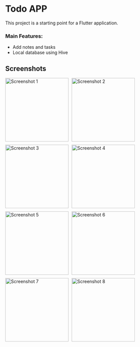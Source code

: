# Todo APP

This project is a starting point for a Flutter application.

### Main Features:
- Add notes and tasks
- Local database using Hive

## Screenshots

<div style="display: flex; flex-wrap: wrap; gap: 10px;">
  <img src="https://github.com/user-attachments/assets/d2e87b71-c3df-4899-a3ba-b90fc5e1d1f1" alt="Screenshot 1" width="200">
  <img src="https://github.com/user-attachments/assets/46819328-4f4a-4b8d-a853-f7d55d6ea372" alt="Screenshot 2" width="200">
  <img src="https://github.com/user-attachments/assets/a5ef9e4d-79f2-4b5e-982f-e5f13ad93b69" alt="Screenshot 3" width="200">
  <img src="https://github.com/user-attachments/assets/5d04a608-41d0-4d42-9481-e77f97b295bc" alt="Screenshot 4" width="200">
  <img src="https://github.com/user-attachments/assets/a5755609-21dc-4143-a632-c1e512ce95de" alt="Screenshot 5" width="200">
  <img src="https://github.com/user-attachments/assets/946822ff-988a-4fa9-87e0-15fdd7bafc2d" alt="Screenshot 6" width="200">
  <img src="https://github.com/user-attachments/assets/b1537c29-57c4-41fb-b11f-e7c5e0d5cd0e" alt="Screenshot 7" width="200">
  <img src="https://github.com/user-attachments/assets/6321b5a8-ac8c-4c62-b67b-16e633a7b490" alt="Screenshot 8" width="200">
</div>
